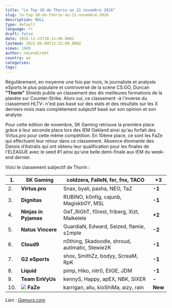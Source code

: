 ```yaml
---
title: "Le Top 10 de Thorin au 21 novembre 2016"
slug: le-top-10-de-thorin-au-21-novembre-2016
description: NULL
type: default
language: fr
draft: false
date: 2016-11-23T10:11:00.000Z
lastmod: 2022-05-09T13:52:09.000Z
views: 1949
author: neLendirekt
country: wo
categories:
tags:
---
```

Régulièrement, en moyenne une fois par mois, le journaliste et analyste eSports le plus populaire et controversé de la scène CS:GO, Duncan **"Thorin"** Shields publie un classement des dix meilleures formations de la planète sur Counter-Strike. Alors oui, ce classement -à l'inverse du classement HLTV- n'est pas basé sur des stats et des résultats sur les X derniers mois mais complètement subjectif basé sur son opinion et son analyse.

Pour cette édition de novembre, SK Gaming retrouve la première place grâce à leur seconde place lors des IEM Oakland ainsi qu'au forfait des Virtus.pro pour cette même compétition. En 10ème place, ce sont les FaZe qui effectuent leur retour dans ce classement. Absence étonnante des Danois d'Astralis qui ont obtenu leur qualification pour les finales de l'ELEAGUE avec le seed #1 ainsi qu'une belle demi-finale aux IEM du week-end dernier. 

Voici le classement subjectif de Thorin :

| 1.   | **SK Gaming**                                                       | coldzera, FalleN, fer, fnx, TACO                | **+3**  |
| ---- | ------------------------------------------------------------------- | ----------------------------------------------- | ------- |
| 2\.  | **Virtus.pro**                                                      | Snax, byali, pasha, NEO, TaZ                    | **\-1** |
| 3\.  | **Dignitas**                                                        | RUBINO, k0nfig, cajunb, Magiskb0Y, MSL          | **\-1** |
| 4\.  | **Ninjas in Pyjamas**                                               | GeT\_RiGhT, f0rest, friberg, Xizt, Maikelele    | **+2**  |
| 5\.  | **Natus Vincere**                                                   | GuardiaN, Edward, Seized, flamie, s1mple        | **\-2** |
| 6\.  | **Cloud9**                                                          | n0thing, Skadoodle, shroud, autimatic, Stewie2K | **\-1** |
| 7\.  | **G2 eSports**                                                      | shox, SmithZz, bodyy, ScreaM, RpK               | **\-1** |
| 8\.  | **Liquid**                                                          | pimp, Hiko, nitr0, EliGE, JDM                   | **\-1** |
| 9\.  | **Team EnVyUs**                                                     | kennyS, Happy, apEX, NBK, SIXER                 | **\-**  |
| 10\. | **![](/storage/countries/flag/europe_flag_580d21b984714.gif) FaZe** | karrigan, allu, kioShiMa, aizy, rain            | **New** |

_Lien : [Gamurs.com](https://gamurs.com/articles/thorins-csgo-top-10-world-rankings-21st-november-2016)_
